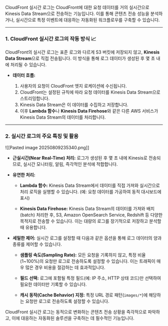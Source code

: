 
CloudFront 실시간 로그는 CloudFront에 대한 요청 데이터를 거의 실시간으로 Kinesis Data Stream으로 전송하는 기능입니다. 이를 통해 콘텐츠 전송 성능을 분석하거나, 실시간으로 특정 이벤트에 대응하는 자동화된 워크플로우를 구축할 수 있습니다.

---

### 1. CloudFront 실시간 로그의 작동 방식 📈

CloudFront의 실시간 로그는 표준 로그와 다르게 S3 버킷에 저장되지 않고, **Kinesis Data Stream**으로 직접 전송됩니다. 이 방식을 통해 로그 데이터가 생성된 후 몇 초 내에 처리될 수 있습니다.

- **데이터 흐름:**
    
    1. 사용자의 요청이 CloudFront 엣지 로케이션에 수신됩니다.
    2. CloudFront는 설정된 규칙에 따라 요청 데이터를 Kinesis Data Stream으로 스트리밍합니다.
    3. Kinesis Data Stream은 이 데이터를 수집하고 저장합니다.
    4. 이후 **Lambda 함수**나 **Kinesis Data Firehose**와 같은 다른 AWS 서비스가 Kinesis Data Stream의 데이터를 처리합니다.

---

### 2. 실시간 로그의 주요 특징 및 활용

![[Pasted image 20250809235340.png]]

- **근실시간(Near Real-Time) 처리:** 로그가 생성된 후 몇 초 내에 Kinesis로 전송되므로, 실시간 모니터링, 알림, 즉각적인 분석에 적합합니다.
    
- **유연한 처리:**
    
    - **Lambda 함수:** Kinesis Data Stream에서 데이터를 직접 가져와 실시간으로 처리 로직을 실행할 수 있습니다. (예: 요청 데이터를 가공하여 동적 대시보드에 표시)

    - **Kinesis Data Firehose:** Kinesis Data Stream의 데이터를 가져와 배치(batch) 처리한 후, S3, Amazon OpenSearch Service, Redshift 등 다양한 목적지로 전송할 수 있습니다. 이는 대량의 로그를 장기적으로 저장하고 분석할 때 유용합니다.

- **세밀한 제어:** 실시간 로그를 설정할 때 다음과 같은 옵션을 통해 로그 데이터의 양과 종류를 제어할 수 있습니다.
    
    - **샘플링 속도(Sampling Rate):** 모든 요청을 기록하지 않고, 특정 비율(1~100%)의 요청만 로그로 전송하도록 설정할 수 있습니다. 이는 트래픽이 매우 많은 경우 비용을 절감하는 데 효과적입니다.

    - **필드 선택:** 로그에 포함될 특정 필드(예: IP 주소, HTTP 상태 코드)만 선택하여 필요한 데이터만 기록할 수 있습니다.

    - **캐시 동작(Cache Behavior) 지정:** 특정 URL 경로 패턴(`images/*`)에 해당하는 요청만 로그로 전송하도록 설정할 수 있습니다.

CloudFront 실시간 로그는 동적으로 변화하는 콘텐츠 전송 상황을 즉각적으로 파악하고, 이에 대응하는 자동화된 솔루션을 구축하는 데 필수적인 기능입니다.